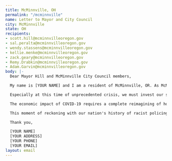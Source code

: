 ```yaml
---
title: McMinnville, OH
permalink: "/mcminnville"
name: Letter to Mayor and City Council
city: McMinnville
state: OH
recipients:
- scott.hill@mcminnvilleoregon.gov
- sal.peralta@mcminnvilleoregon.gov
- wendy.stassens@mcminnvilleoregon.gov
- kellie.menke@mcminnvilleoregon.gov
- zack.geary@mcminnvilleoregon.gov
- Remy.Drabkin@mcminnvilleoregon.gov
- Adam.Garvin@mcminnvilleoregon.gov
body: |-
  Dear Mayor Hill and McMinnville City Council members,

  My name is [YOUR NAME] and I am a resident of McMinnville, OR. As McMinnville City Council finalizes the 2020-21 citywide budget, I want to express a concern for the amount of funding that is currently being allocated to the McMinnville Police Department. Although the current budget proposal includes a $35,458 (0.38 percent) decrease in Police funding, the Police Department is still set to receive almost a third of our city’s General Fund budget, and $1.5 million more than their budget in 2017-2018. The police have historically been the single largest expenditure in the city budget. How we spend our public funds expresses our values as a city, and I do not believe that our city should continue to over-invest scarce resources in the McMinnville Police Department.

  Especially at this time of unprecedented crisis, we must invest our scarce resources in the health and well-being of our communities. Funding toward life-affirming resources such as those related to housing, access to health care, and food security, must be prioritized. We must direct resources towards dignified temporary and permanent housing and rent relief, towards food assistance programs for people having trouble making ends meet, and to services provided by the library and Parks and Recreation. In particular, I am concerned about the police presence offered by School Resource Officers. I suggest that SROs be cut from the city budget, following Portland’s lead, as police can make non-White students feel unsafe in school. We must also use resources already allocated to the Police Department to invest in police accountability measures. A new budget proposal reallocating funds from the police budget to other departments and programs across the board could tie into all 5 points of the Mac-Town 2032 Strategic Plan.

  The economic impact of COVID-19 requires a complete reimagining of how we allocate county resources, and makes clear the necessity for prioritizing investments in communities’ health and well-being. The systems of policing and incarceration have no role in public health or safety; prisons and jails are vectors for the spread of COVID-19 and have always been antithetical to public health. Existing racial and economic disparities will only worsen in the wake of this ongoing crisis. We know that this virus is disproportionately affecting Black and Brown communities & that this disparity is caused by racist systems that affect how and when people receive care.

  This moment of reckoning with our nation's history of racist policing practices is an opportunity to rethink public safety in this city and reinvest in services that more effectively benefit our residents. We know that meeting the basic needs of our communities is the only way to ensure their health and safety.

  Thank you,

  [YOUR NAME]
  [YOUR ADDRESS]
  [YOUR PHONE]
  [YOUR EMAIL]
layout: email
---
```


